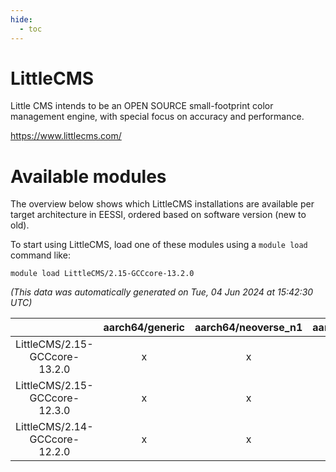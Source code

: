 ```yaml
---
hide:
  - toc
---
```


LittleCMS
=========


Little CMS intends to be an OPEN SOURCE small-footprint color management engine, with special focus on accuracy and performance.

https://www.littlecms.com/
# Available modules


The overview below shows which LittleCMS installations are available per target architecture in EESSI, ordered based on software version (new to old).

To start using LittleCMS, load one of these modules using a `module load` command like:

```shell
module load LittleCMS/2.15-GCCcore-13.2.0
```

*(This data was automatically generated on Tue, 04 Jun 2024 at 15:42:30 UTC)*  

| |aarch64/generic|aarch64/neoverse_n1|aarch64/neoverse_v1|x86_64/generic|x86_64/amd/zen2|x86_64/amd/zen3|x86_64/intel/haswell|x86_64/intel/skylake_avx512|
| :---: | :---: | :---: | :---: | :---: | :---: | :---: | :---: | :---: |
|LittleCMS/2.15-GCCcore-13.2.0|x|x|x|x|x|x|x|x|
|LittleCMS/2.15-GCCcore-12.3.0|x|x|x|x|x|x|x|x|
|LittleCMS/2.14-GCCcore-12.2.0|x|x|x|x|x|x|x|x|
